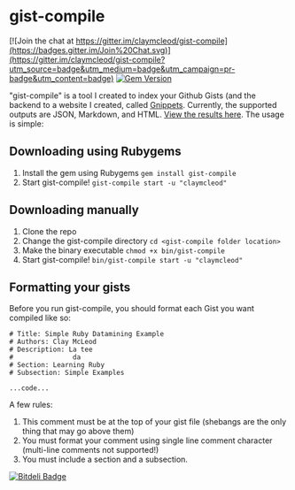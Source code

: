 # gist-compile

[![Join the chat at https://gitter.im/claymcleod/gist-compile](https://badges.gitter.im/Join%20Chat.svg)](https://gitter.im/claymcleod/gist-compile?utm_source=badge&utm_medium=badge&utm_campaign=pr-badge&utm_content=badge) [![Gem Version](https://badge.fury.io/rb/gist-compile.svg)](http://badge.fury.io/rb/gist-compile)

"gist-compile" is a tool I created to index your Github Gists (and the backend to a website I created, called [Gnippets](http://gnippets.com). Currently, the supported outputs are JSON, Markdown, and HTML. [View the results here](https://github.com/claymcleod/gist-compile/tree/master/gc_products). The usage is simple:

## Downloading using Rubygems

1. Install the gem using Rubygems ```gem install gist-compile```
2. Start gist-compile! ```gist-compile start -u "claymcleod"```

## Downloading manually

1. Clone the repo
2. Change the gist-compile directory ```cd <gist-compile folder location>```
3. Make the binary executable ```chmod +x bin/gist-compile```
4. Start gist-compile! ```bin/gist-compile start -u "claymcleod"```


## Formatting your gists

Before you run gist-compile, you should format each Gist you want compiled like so:

```
# Title: Simple Ruby Datamining Example
# Authors: Clay McLeod
# Description: La tee
#               da
# Section: Learning Ruby
# Subsection: Simple Examples

...code...
```

A few rules:

1. This comment must be at the top of your gist file (shebangs are the only thing that may go above them)
2. You must format your comment using single line comment character (multi-line comments not supported!)
3. You must include a section and a subsection.



[![Bitdeli Badge](https://d2weczhvl823v0.cloudfront.net/claymcleod/gist-compile/trend.png)](https://bitdeli.com/free "Bitdeli Badge")

